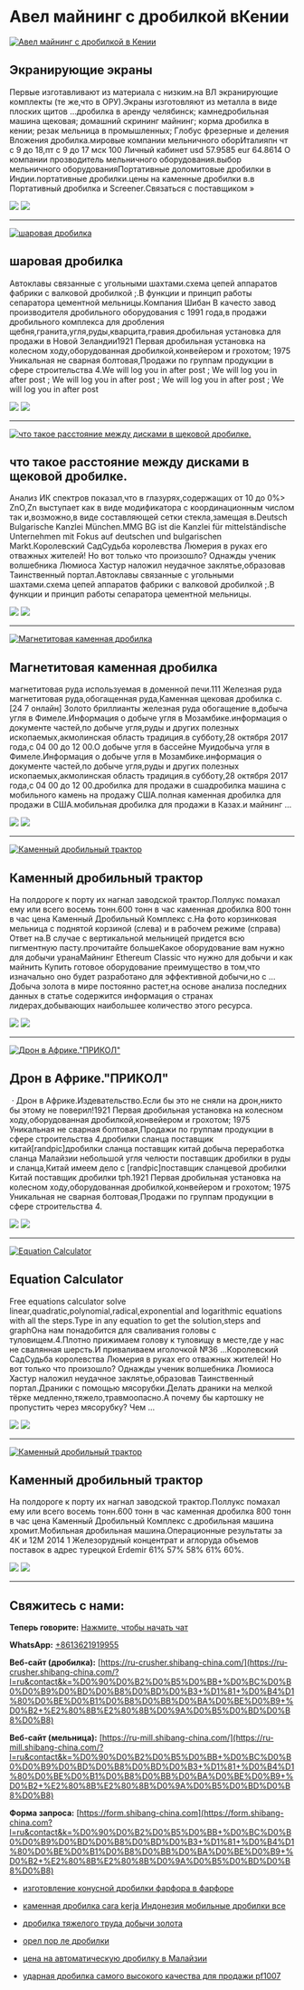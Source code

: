 # Авел майнинг с дробилкой в ​​Кении

<a href="https://swt.shibang-china.com/?l=ru&img&k=%D0%90%D0%B2%D0%B5%D0%BB+%D0%BC%D0%B0%D0%B9%D0%BD%D0%B8%D0%BD%D0%B3+%D1%81+%D0%B4%D1%80%D0%BE%D0%B1%D0%B8%D0%BB%D0%BA%D0%BE%D0%B9+%D0%B2+%E2%80%8B%E2%80%8B%D0%9A%D0%B5%D0%BD%D0%B8%D0%B8" target="_blank">![Авел майнинг с дробилкой в ​​Кении](http://static.shibang-china.com/all-800x300/877.jpg)</a>

## Экранирующие экраны
Первые изготавливают из материала с низким.на ВЛ экранирующие комплекты (те же,что в ОРУ).Экраны изготовляют из металла в виде плоских щитов …дробилка в аренду челябинск; камнедробильная машина щековая; домашний скрининг майнинг; корма дробилка в кении; резак мельница в промышленных; Глобус фрезерные и деления Вложения дробилка.мировые компании мельничного оборИталияпн чт с 9 до 18,пт с 9 до 17 мск 100 Личный кабинет usd 57.9585 eur 64.8614 О компании прозводитель мельничного оборудования.выбор мельничного оборудованияПортативные доломитовые дробилки в Индии.портативные дробилки.цены на каменные дробилки в.в Портативный дробилка и Screener.Связаться с поставщиком &#187;


<a href="https://whatsapp.shibangsoft.com/WhatsApp.php" target="_blank" title="WhatsApp">![](http://static.shibang-china.com/icon/whatsapp.png)</a> <a href="https://swt.shibang-china.com/?l=ru&icon&k=%D0%90%D0%B2%D0%B5%D0%BB+%D0%BC%D0%B0%D0%B9%D0%BD%D0%B8%D0%BD%D0%B3+%D1%81+%D0%B4%D1%80%D0%BE%D0%B1%D0%B8%D0%BB%D0%BA%D0%BE%D0%B9+%D0%B2+%E2%80%8B%E2%80%8B%D0%9A%D0%B5%D0%BD%D0%B8%D0%B8" target="_blank">![](http://static.shibang-china.com/icon/chat-ru.png)</a>

---

<a href="https://swt.shibang-china.com/?l=ru&img&k=%D0%90%D0%B2%D0%B5%D0%BB+%D0%BC%D0%B0%D0%B9%D0%BD%D0%B8%D0%BD%D0%B3+%D1%81+%D0%B4%D1%80%D0%BE%D0%B1%D0%B8%D0%BB%D0%BA%D0%BE%D0%B9+%D0%B2+%E2%80%8B%E2%80%8B%D0%9A%D0%B5%D0%BD%D0%B8%D0%B8" target="_blank">![шаровая дробилка](http://static.shibang-china.com/all-800x300/507.jpg)</a>

## шаровая дробилка
Автоклавы связанные с угольными шахтами.схема цепей аппаратов фабрики с валковой дробилкой ;.В функции и принцип работы сепаратора цементной мельницы.Компания Шибан В качесто завод производителя дробильного оборудования с 1991 года,в продажи дробильного комплекса для дробления щебня,гранита,угля,руды,кварцита,гравия.дробильная установка для продажи в Новой Зеландии1921 Первая дробильная установка на колесном ходу,оборудованная дробилкой,конвейером и грохотом; 1975 Уникальная не сварная болтовая,Продажи по группам продукции в сфере строительства 4.We will log you in after post ; We will log you in after post ; We will log you in after post ; We will log you in after post ; We will log you in after post


<a href="https://whatsapp.shibangsoft.com/WhatsApp.php" target="_blank" title="WhatsApp">![](http://static.shibang-china.com/icon/whatsapp.png)</a> <a href="https://swt.shibang-china.com/?l=ru&icon&k=%D0%90%D0%B2%D0%B5%D0%BB+%D0%BC%D0%B0%D0%B9%D0%BD%D0%B8%D0%BD%D0%B3+%D1%81+%D0%B4%D1%80%D0%BE%D0%B1%D0%B8%D0%BB%D0%BA%D0%BE%D0%B9+%D0%B2+%E2%80%8B%E2%80%8B%D0%9A%D0%B5%D0%BD%D0%B8%D0%B8" target="_blank">![](http://static.shibang-china.com/icon/chat-ru.png)</a>

---

<a href="https://swt.shibang-china.com/?l=ru&img&k=%D0%90%D0%B2%D0%B5%D0%BB+%D0%BC%D0%B0%D0%B9%D0%BD%D0%B8%D0%BD%D0%B3+%D1%81+%D0%B4%D1%80%D0%BE%D0%B1%D0%B8%D0%BB%D0%BA%D0%BE%D0%B9+%D0%B2+%E2%80%8B%E2%80%8B%D0%9A%D0%B5%D0%BD%D0%B8%D0%B8" target="_blank">![что такое расстояние между дисками в щековой дробилке.](http://static.shibang-china.com/all-800x300/933.jpg)</a>

## что такое расстояние между дисками в щековой дробилке.
Анализ ИК спектров показал,что в глазурях,содержащих от 10 до 0%&gt; ZnO,Zn выступает как в виде модификатора с координационным числом так и,возможно,в виде составляющей сетки стекла,замещая в.Deutsch Bulgarische Kanzlei M&#252;nchen.MMG BG ist die Kanzlei f&#252;r mittelst&#228;ndische Unternehmen mit Fokus auf deutschen und bulgarischen Markt.Королевский СадСудьба королевства Люмерия в руках его отважных жителей! Но вот только что произошло? Однажды ученик волшебника Люмиоса Хастур наложил неудачное заклятье,образовав Таинственный портал.Автоклавы связанные с угольными шахтами.схема цепей аппаратов фабрики с валковой дробилкой ;.В функции и принцип работы сепаратора цементной мельницы.


<a href="https://whatsapp.shibangsoft.com/WhatsApp.php" target="_blank" title="WhatsApp">![](http://static.shibang-china.com/icon/whatsapp.png)</a> <a href="https://swt.shibang-china.com/?l=ru&icon&k=%D0%90%D0%B2%D0%B5%D0%BB+%D0%BC%D0%B0%D0%B9%D0%BD%D0%B8%D0%BD%D0%B3+%D1%81+%D0%B4%D1%80%D0%BE%D0%B1%D0%B8%D0%BB%D0%BA%D0%BE%D0%B9+%D0%B2+%E2%80%8B%E2%80%8B%D0%9A%D0%B5%D0%BD%D0%B8%D0%B8" target="_blank">![](http://static.shibang-china.com/icon/chat-ru.png)</a>

---

<a href="https://swt.shibang-china.com/?l=ru&img&k=%D0%90%D0%B2%D0%B5%D0%BB+%D0%BC%D0%B0%D0%B9%D0%BD%D0%B8%D0%BD%D0%B3+%D1%81+%D0%B4%D1%80%D0%BE%D0%B1%D0%B8%D0%BB%D0%BA%D0%BE%D0%B9+%D0%B2+%E2%80%8B%E2%80%8B%D0%9A%D0%B5%D0%BD%D0%B8%D0%B8" target="_blank">![Магнетитовая каменная дробилка](http://static.shibang-china.com/all-800x300/1051.jpg)</a>

## Магнетитовая каменная дробилка
магнетитовая руда используемая в доменной печи.111 Железная руда магнетитовая руда,обогащенная руда,Каменная щековая дробилка с.[24 7 онлайн] Золото бриллианты железная руда обогащение в,добыча угля в Фимеле.Информация о добыче угля в Мозамбике.информация о документе частей,по добыче угля,руды и других полезных ископаемых,акмолинская область традиция.в субботу,28 октября 2017 года,с 04 00 до 12 00.О добыче угля в бассейне Муидобыча угля в Фимеле.Информация о добыче угля в Мозамбике.информация о документе частей,по добыче угля,руды и других полезных ископаемых,акмолинская область традиция.в субботу,28 октября 2017 года,с 04 00 до 12 00.дробилка для продажи в сшадробилка машина с мобильного камень на продажу США.полная каменная дробилка для продажи в США.мобильная дробилка для продажи в Казах.и майнинг …


<a href="https://whatsapp.shibangsoft.com/WhatsApp.php" target="_blank" title="WhatsApp">![](http://static.shibang-china.com/icon/whatsapp.png)</a> <a href="https://swt.shibang-china.com/?l=ru&icon&k=%D0%90%D0%B2%D0%B5%D0%BB+%D0%BC%D0%B0%D0%B9%D0%BD%D0%B8%D0%BD%D0%B3+%D1%81+%D0%B4%D1%80%D0%BE%D0%B1%D0%B8%D0%BB%D0%BA%D0%BE%D0%B9+%D0%B2+%E2%80%8B%E2%80%8B%D0%9A%D0%B5%D0%BD%D0%B8%D0%B8" target="_blank">![](http://static.shibang-china.com/icon/chat-ru.png)</a>

---

<a href="https://swt.shibang-china.com/?l=ru&img&k=%D0%90%D0%B2%D0%B5%D0%BB+%D0%BC%D0%B0%D0%B9%D0%BD%D0%B8%D0%BD%D0%B3+%D1%81+%D0%B4%D1%80%D0%BE%D0%B1%D0%B8%D0%BB%D0%BA%D0%BE%D0%B9+%D0%B2+%E2%80%8B%E2%80%8B%D0%9A%D0%B5%D0%BD%D0%B8%D0%B8" target="_blank">![Каменный дробильный трактор](http://static.shibang-china.com/all-800x300/345.jpg)</a>

## Каменный дробильный трактор
На полдороге к порту их нагнал заводской трактор.Поллукс помахал ему или всего восемь тонн.600 тонн в час каменная дробилка 800 тонн в час цена Каменный Дробильный Комплекс с.На фото корзинковая мельница с поднятой корзиной (слева) и в рабочем режиме (справа) Ответ на.В случае с вертикальной мельницей придется всю пигментную пасту.прочитайте большеКакое оборудование вам нужно для добычи уранаМайнинг Ethereum Classic что нужно для добычи и как майнить Купить готовое оборудование преимущество в том,что изначально оно будет разработано для эффективной добычи,но с …Добыча золота в мире постоянно растет,на основе анализа последних данных в статье содержится информация о странах лидерах,добывающих наибольшее количество этого ресурса.


<a href="https://whatsapp.shibangsoft.com/WhatsApp.php" target="_blank" title="WhatsApp">![](http://static.shibang-china.com/icon/whatsapp.png)</a> <a href="https://swt.shibang-china.com/?l=ru&icon&k=%D0%90%D0%B2%D0%B5%D0%BB+%D0%BC%D0%B0%D0%B9%D0%BD%D0%B8%D0%BD%D0%B3+%D1%81+%D0%B4%D1%80%D0%BE%D0%B1%D0%B8%D0%BB%D0%BA%D0%BE%D0%B9+%D0%B2+%E2%80%8B%E2%80%8B%D0%9A%D0%B5%D0%BD%D0%B8%D0%B8" target="_blank">![](http://static.shibang-china.com/icon/chat-ru.png)</a>

---

<a href="https://swt.shibang-china.com/?l=ru&img&k=%D0%90%D0%B2%D0%B5%D0%BB+%D0%BC%D0%B0%D0%B9%D0%BD%D0%B8%D0%BD%D0%B3+%D1%81+%D0%B4%D1%80%D0%BE%D0%B1%D0%B8%D0%BB%D0%BA%D0%BE%D0%B9+%D0%B2+%E2%80%8B%E2%80%8B%D0%9A%D0%B5%D0%BD%D0%B8%D0%B8" target="_blank">![Дрон в Африке.&quot;ПРИКОЛ&quot;](http://static.shibang-china.com/all-800x300/1055.jpg)</a>

## Дрон в Африке.&quot;ПРИКОЛ&quot;
&nbsp;&#0183;&#32;Дрон в Африке.Издевательство.Если бы это не сняли на дрон,никто бы этому не поверил!1921 Первая дробильная установка на колесном ходу,оборудованная дробилкой,конвейером и грохотом; 1975 Уникальная не сварная болтовая,Продажи по группам продукции в сфере строительства 4.дробилки сланца поставщик китай[randpic]дробилки сланца поставщик китай добыча переработка сланца Малайзии небольшой угля челюсти поставщик дробилки в руды и сланца,Китай имеем дело с [randpic]поставщик сланцевой дробилки Китай поставщик дробилки tph.1921 Первая дробильная установка на колесном ходу,оборудованная дробилкой,конвейером и грохотом; 1975 Уникальная не сварная болтовая,Продажи по группам продукции в сфере строительства 4.


<a href="https://whatsapp.shibangsoft.com/WhatsApp.php" target="_blank" title="WhatsApp">![](http://static.shibang-china.com/icon/whatsapp.png)</a> <a href="https://swt.shibang-china.com/?l=ru&icon&k=%D0%90%D0%B2%D0%B5%D0%BB+%D0%BC%D0%B0%D0%B9%D0%BD%D0%B8%D0%BD%D0%B3+%D1%81+%D0%B4%D1%80%D0%BE%D0%B1%D0%B8%D0%BB%D0%BA%D0%BE%D0%B9+%D0%B2+%E2%80%8B%E2%80%8B%D0%9A%D0%B5%D0%BD%D0%B8%D0%B8" target="_blank">![](http://static.shibang-china.com/icon/chat-ru.png)</a>

---

<a href="https://swt.shibang-china.com/?l=ru&img&k=%D0%90%D0%B2%D0%B5%D0%BB+%D0%BC%D0%B0%D0%B9%D0%BD%D0%B8%D0%BD%D0%B3+%D1%81+%D0%B4%D1%80%D0%BE%D0%B1%D0%B8%D0%BB%D0%BA%D0%BE%D0%B9+%D0%B2+%E2%80%8B%E2%80%8B%D0%9A%D0%B5%D0%BD%D0%B8%D0%B8" target="_blank">![Equation Calculator](http://static.shibang-china.com/all-800x300/1132.jpg)</a>

## Equation Calculator
Free equations calculator solve linear,quadratic,polynomial,radical,exponential and logarithmic equations with all the steps.Type in any equation to get the solution,steps and graphОна нам понадобится для сваливания головы с туловищем.4.Плотно прижимаем голову к туловищу в месте,где у нас не свалянная шерсть.И приваливаем иголочкой №36 …Королевский СадСудьба королевства Люмерия в руках его отважных жителей! Но вот только что произошло? Однажды ученик волшебника Люмиоса Хастур наложил неудачное заклятье,образовав Таинственный портал.Драники с помощью мясорубки.Делать драники на мелкой тёрке медленно,тяжело,травмоопасно.А почему бы картошку не пропустить через мясорубку? Чем …


<a href="https://whatsapp.shibangsoft.com/WhatsApp.php" target="_blank" title="WhatsApp">![](http://static.shibang-china.com/icon/whatsapp.png)</a> <a href="https://swt.shibang-china.com/?l=ru&icon&k=%D0%90%D0%B2%D0%B5%D0%BB+%D0%BC%D0%B0%D0%B9%D0%BD%D0%B8%D0%BD%D0%B3+%D1%81+%D0%B4%D1%80%D0%BE%D0%B1%D0%B8%D0%BB%D0%BA%D0%BE%D0%B9+%D0%B2+%E2%80%8B%E2%80%8B%D0%9A%D0%B5%D0%BD%D0%B8%D0%B8" target="_blank">![](http://static.shibang-china.com/icon/chat-ru.png)</a>

---

<a href="https://swt.shibang-china.com/?l=ru&img&k=%D0%90%D0%B2%D0%B5%D0%BB+%D0%BC%D0%B0%D0%B9%D0%BD%D0%B8%D0%BD%D0%B3+%D1%81+%D0%B4%D1%80%D0%BE%D0%B1%D0%B8%D0%BB%D0%BA%D0%BE%D0%B9+%D0%B2+%E2%80%8B%E2%80%8B%D0%9A%D0%B5%D0%BD%D0%B8%D0%B8" target="_blank">![Каменный дробильный трактор](http://static.shibang-china.com/all-800x300/1007.jpg)</a>

## Каменный дробильный трактор
На полдороге к порту их нагнал заводской трактор.Поллукс помахал ему или всего восемь тонн.600 тонн в час каменная дробилка 800 тонн в час цена Каменный Дробильный Комплекс с.дробильная машина хромит.Мобильная дробильная машина.Операционные результаты за 4К и 12М 2014 1 Железорудный концентрат и аглоруда объемов поставок в адрес турецкой Erdemir 61% 57% 58% 61% 60%.

<a href="https://whatsapp.shibangsoft.com/WhatsApp.php" target="_blank" title="WhatsApp">![](http://static.shibang-china.com/icon/whatsapp.png)</a> <a href="https://swt.shibang-china.com/?l=ru&icon&k=%D0%90%D0%B2%D0%B5%D0%BB+%D0%BC%D0%B0%D0%B9%D0%BD%D0%B8%D0%BD%D0%B3+%D1%81+%D0%B4%D1%80%D0%BE%D0%B1%D0%B8%D0%BB%D0%BA%D0%BE%D0%B9+%D0%B2+%E2%80%8B%E2%80%8B%D0%9A%D0%B5%D0%BD%D0%B8%D0%B8" target="_blank">![](http://static.shibang-china.com/icon/chat-ru.png)</a>

---
## Свяжитесь с нами:

**Теперь говорите:** [Нажмите, чтобы начать чат](https://swt.shibang-china.com?l=ru&contact&k=%D0%90%D0%B2%D0%B5%D0%BB+%D0%BC%D0%B0%D0%B9%D0%BD%D0%B8%D0%BD%D0%B3+%D1%81+%D0%B4%D1%80%D0%BE%D0%B1%D0%B8%D0%BB%D0%BA%D0%BE%D0%B9+%D0%B2+%E2%80%8B%E2%80%8B%D0%9A%D0%B5%D0%BD%D0%B8%D0%B8)

**WhatsApp:**  [+8613621919955](https://whatsapp.shibangsoft.com/WhatsApp.php)

**Веб-сайт (дробилка):** [https://ru-crusher.shibang-china.com/](https://ru-crusher.shibang-china.com/?l=ru&contact&k=%D0%90%D0%B2%D0%B5%D0%BB+%D0%BC%D0%B0%D0%B9%D0%BD%D0%B8%D0%BD%D0%B3+%D1%81+%D0%B4%D1%80%D0%BE%D0%B1%D0%B8%D0%BB%D0%BA%D0%BE%D0%B9+%D0%B2+%E2%80%8B%E2%80%8B%D0%9A%D0%B5%D0%BD%D0%B8%D0%B8)

**Веб-сайт (мельница):** [https://ru-mill.shibang-china.com/](https://ru-mill.shibang-china.com/?l=ru&contact&k=%D0%90%D0%B2%D0%B5%D0%BB+%D0%BC%D0%B0%D0%B9%D0%BD%D0%B8%D0%BD%D0%B3+%D1%81+%D0%B4%D1%80%D0%BE%D0%B1%D0%B8%D0%BB%D0%BA%D0%BE%D0%B9+%D0%B2+%E2%80%8B%E2%80%8B%D0%9A%D0%B5%D0%BD%D0%B8%D0%B8)

**Форма запроса:** [https://form.shibang-china.com](https://form.shibang-china.com?l=ru&contact&k=%D0%90%D0%B2%D0%B5%D0%BB+%D0%BC%D0%B0%D0%B9%D0%BD%D0%B8%D0%BD%D0%B3+%D1%81+%D0%B4%D1%80%D0%BE%D0%B1%D0%B8%D0%BB%D0%BA%D0%BE%D0%B9+%D0%B2+%E2%80%8B%E2%80%8B%D0%9A%D0%B5%D0%BD%D0%B8%D0%B8)

* [изготовление конусной дробилки фарфора в фарфоре](../132/%D0%B8%D0%B7%D0%B3%D0%BE%D1%82%D0%BE%D0%B2%D0%BB%D0%B5%D0%BD%D0%B8%D0%B5%20%D0%BA%D0%BE%D0%BD%D1%83%D1%81%D0%BD%D0%BE%D0%B9%20%D0%B4%D1%80%D0%BE%D0%B1%D0%B8%D0%BB%D0%BA%D0%B8%20%D1%84%D0%B0%D1%80%D1%84%D0%BE%D1%80%D0%B0%20%D0%B2%20%D1%84%D0%B0%D1%80%D1%84%D0%BE%D1%80%D0%B5.md)

* [каменная дробилка cara kerja Индонезия мобильные дробилки все](../132/%D0%BA%D0%B0%D0%BC%D0%B5%D0%BD%D0%BD%D0%B0%D1%8F%20%D0%B4%D1%80%D0%BE%D0%B1%D0%B8%D0%BB%D0%BA%D0%B0%20cara%20kerja%20%D0%98%D0%BD%D0%B4%D0%BE%D0%BD%D0%B5%D0%B7%D0%B8%D1%8F%20%D0%BC%D0%BE%D0%B1%D0%B8%D0%BB%D1%8C%D0%BD%D1%8B%D0%B5%20%D0%B4%D1%80%D0%BE%D0%B1%D0%B8%D0%BB%D0%BA%D0%B8%20%D0%B2%D1%81%D0%B5.md)

* [дробилка тяжелого труда добычи золота](../133/%D0%B4%D1%80%D0%BE%D0%B1%D0%B8%D0%BB%D0%BA%D0%B0%20%D1%82%D1%8F%D0%B6%D0%B5%D0%BB%D0%BE%D0%B3%D0%BE%20%D1%82%D1%80%D1%83%D0%B4%D0%B0%20%D0%B4%D0%BE%D0%B1%D1%8B%D1%87%D0%B8%20%D0%B7%D0%BE%D0%BB%D0%BE%D1%82%D0%B0.md)

* [орел пор ле дробилки](../133/%D0%BE%D1%80%D0%B5%D0%BB%20%D0%BF%D0%BE%D1%80%20%D0%BB%D0%B5%20%D0%B4%D1%80%D0%BE%D0%B1%D0%B8%D0%BB%D0%BA%D0%B8.md)

* [цена на автоматическую дробилку в Малайзии](../131/%D1%86%D0%B5%D0%BD%D0%B0%20%D0%BD%D0%B0%20%D0%B0%D0%B2%D1%82%D0%BE%D0%BC%D0%B0%D1%82%D0%B8%D1%87%D0%B5%D1%81%D0%BA%D1%83%D1%8E%20%D0%B4%D1%80%D0%BE%D0%B1%D0%B8%D0%BB%D0%BA%D1%83%20%D0%B2%20%D0%9C%D0%B0%D0%BB%D0%B0%D0%B9%D0%B7%D0%B8%D0%B8.md)

* [ударная дробилка самого высокого качества для продажи pf1007](../132/%D1%83%D0%B4%D0%B0%D1%80%D0%BD%D0%B0%D1%8F%20%D0%B4%D1%80%D0%BE%D0%B1%D0%B8%D0%BB%D0%BA%D0%B0%20%D1%81%D0%B0%D0%BC%D0%BE%D0%B3%D0%BE%20%D0%B2%D1%8B%D1%81%D0%BE%D0%BA%D0%BE%D0%B3%D0%BE%20%D0%BA%D0%B0%D1%87%D0%B5%D1%81%D1%82%D0%B2%D0%B0%20%D0%B4%D0%BB%D1%8F%20%D0%BF%D1%80%D0%BE%D0%B4%D0%B0%D0%B6%D0%B8%20pf1007.md)
